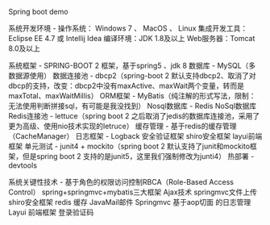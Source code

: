 Spring boot demo

系统开发环境 - 
    操作系统： Windows 7 、 MacOS 、 Linux 
    集成开发工具： Eclipse EE 4.7 或 Intellij Idea
    编译环境：JDK 1.8及以上
    Web服务器：Tomcat 8.0及以上
    
系统框架 - 
    SPRING-BOOT 2 框架，基于spring5 、jdk 8
    数据库 - MySQL（多数据源使用）
    数据连接池 - dbcp2（spring-boot 2 默认支持dbcp2、取消了对dbcp的支持，改变：dbcp2中没有maxActive、maxWait两个变量，转而是maxTotal、maxWaitMillis）
    ORM框架 - MyBatis（纯注解的形式写法，限制：无法使用判断拼接sql，有可能是我没找到）
    Nosql数据库 - Redis
    NoSql数据库Redis连接池 - lettuce（spring boot 2 之后取消了jedis的数据库连接池，采用了更为高级、使用nio技术实现的letruce）
    缓存管理 - 基于redis的缓存管理（CacheManager）
    日志框架 - Logback
    安全验证框架
    shiro安全框架
    layui前端框架
    单元测试 - junit4 + mockito（spring boot 2 默认支持了junit和mockito框架，但是spring boot 2 支持的是junit5，这里我们强制修改为junti4）
    热部署 - devtools
    
系统关键性技术 - 
    基于角色的权限访问控制RBCA（Role-Based Access Control）
    spring+springmvc+mybatis三大框架
    Ajax技术
    springmvc文件上传
    shiro安全框架
    redis 缓存
    JavaMail邮件
    Springmvc 基于aop切面 的日志管理
    Layui 前端框架
    登录验证码